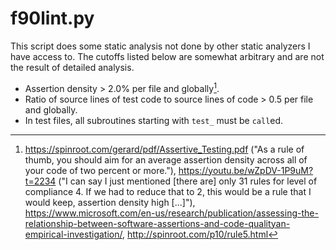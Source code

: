 # f90lint.py

This script does some static analysis not done by other static analyzers I have access to. The cutoffs listed below are somewhat arbitrary and are not the result of detailed analysis.

- Assertion density > 2.0% per file and globally[^1].
- Ratio of source lines of test code to source lines of code > 0.5 per file and globally.
- In test files, all subroutines starting with `test_` must be `call`ed.

[^1]: <https://spinroot.com/gerard/pdf/Assertive_Testing.pdf> ("As a rule of thumb, you should aim for an average assertion density across all of your code of two percent or more."), <https://youtu.be/wZpDV-1P9uM?t=2234> ("I can say I just mentioned [there are] only 31 rules for level of compliance 4. If we had to reduce that to 2, this would be a rule that I would keep, assertion density high [...]"), <https://www.microsoft.com/en-us/research/publication/assessing-the-relationship-between-software-assertions-and-code-qualityan-empirical-investigation/>, <http://spinroot.com/p10/rule5.html>
